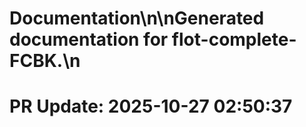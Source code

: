 # Documentation\n\nGenerated documentation for flot-complete-FCBK.\n

# PR Update: 2025-10-27 02:50:37
